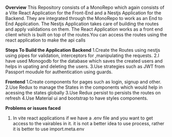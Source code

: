 **Overview**
This Repository consists of a MonoRepo which again consists of a Vite React Application for the Front-End and a Nestjs Application for the Backend.
They are integrated through the MonoRepo to work as an End to End Application.
The Nestjs Application takes care of building the routes and apply validations on them.
The React Application works as a front end client which is built on top of the routes.You can access the routes using the react application to make the api calls

**Steps To Build the Application**
**Backend**
1.Create the Routes using nestjs using pipes for validation, interceptors for ,manipulating the requests.
2.I have used Monogodb for the database which saves the created users and helps in upating and deleting the users.
3.Use strategies such as JWT from Passport moudule for authentication using guards.

**Frontend**
1.Create components for pages such as login, signup and other.
2.Use Redux to manage the States in the components which would help in acessing the states globally
3.Use Redux persist to persists the routes on refresh
4.Use Material ui and bootstrap to have styles components.

**Problems or issues faced**
1. In vite react applications if we have a .env file and you want to get access to the vairables in it. it is not a better idea to use process, rather it is better to use import.meta.env
